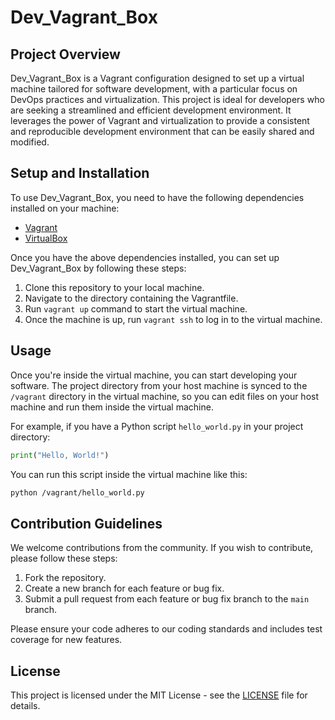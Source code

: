 # Dev_Vagrant_Box

## Project Overview

Dev_Vagrant_Box is a Vagrant configuration designed to set up a virtual machine tailored for software development, with a particular focus on DevOps practices and virtualization. This project is ideal for developers who are seeking a streamlined and efficient development environment. It leverages the power of Vagrant and virtualization to provide a consistent and reproducible development environment that can be easily shared and modified.

## Setup and Installation

To use Dev_Vagrant_Box, you need to have the following dependencies installed on your machine:

- [Vagrant](https://www.vagrantup.com/downloads.html)
- [VirtualBox](https://www.virtualbox.org/wiki/Downloads)

Once you have the above dependencies installed, you can set up Dev_Vagrant_Box by following these steps:

1. Clone this repository to your local machine.
2. Navigate to the directory containing the Vagrantfile.
3. Run `vagrant up` command to start the virtual machine.
4. Once the machine is up, run `vagrant ssh` to log in to the virtual machine.

## Usage

Once you're inside the virtual machine, you can start developing your software. The project directory from your host machine is synced to the `/vagrant` directory in the virtual machine, so you can edit files on your host machine and run them inside the virtual machine.

For example, if you have a Python script `hello_world.py` in your project directory:

```python
print("Hello, World!")
```
You can run this script inside the virtual machine like this:

```bash
python /vagrant/hello_world.py
```

## Contribution Guidelines

We welcome contributions from the community. If you wish to contribute, please follow these steps:

1. Fork the repository.
2. Create a new branch for each feature or bug fix.
3. Submit a pull request from each feature or bug fix branch to the `main` branch.

Please ensure your code adheres to our coding standards and includes test coverage for new features.

## License

This project is licensed under the MIT License - see the [LICENSE](LICENSE) file for details.